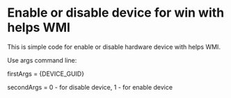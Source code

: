 # Enable or disable device for win with helps WMI
This is simple code for enable or disable hardware device with helps WMI.

Use args command line:

firstArgs = {DEVICE_GUID}

secondArgs = 0 - for disable device, 1 - for enable device
